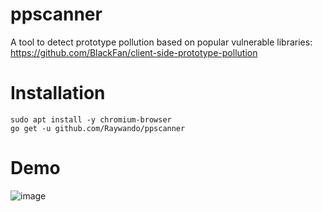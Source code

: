 # ppscanner

A tool to detect prototype pollution based on popular vulnerable libraries: https://github.com/BlackFan/client-side-prototype-pollution

# Installation

```
sudo apt install -y chromium-browser
go get -u github.com/Raywando/ppscanner
```

# Demo

![image](https://user-images.githubusercontent.com/33800255/120795894-c34c4100-c542-11eb-9d9b-51414b1ee789.png)
